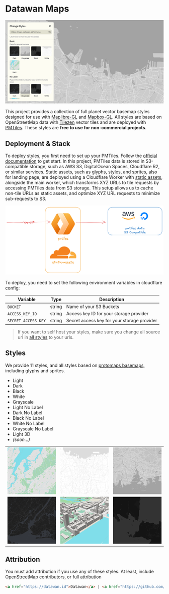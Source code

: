 # Datawan Maps

![Datawan Maps](./public/og.png)

This project provides a collection of full planet vector basemap styles designed for use with [Maplibre-GL](https://maplibre.org/) and [Mapbox-GL](https://docs.mapbox.com/mapbox-gl-js/guides/). All styles are based on OpenStreetMap data with [Tilezen](https://tilezen.readthedocs.io/en/latest/layers/) vector tiles and are deployed with [PMTiles](https://github.com/protomaps/PMTiles). These styles are **free to use for non-commercial projects**.

## Deployment & Stack

To deploy styles, you first need to set up your PMTiles. Follow the [official documentation](https://docs.protomaps.com/guide/getting-started) to get start. In this project, PMTiles data is stored in S3-compatible storage, such as AWS S3, DigitalOcean Spaces, Cloudflare R2, or similar services. Static assets, such as glyphs, styles, and sprites, also for landing page, are deployed using a Cloudflare Worker with [static assets](https://developers.cloudflare.com/workers/static-assets/routing/), alongside the main worker, which transforms XYZ URLs to tile requests by accessing PMTiles data from S3 storage. This setup allows us to cache non-tile URLs as static assets, and optimize XYZ URL requests to minimize sub-requests to S3.

![alt text](./docs/stack.png)

To deploy, you need to set the following environment variables in cloudflare config:

| Variable            | Type   | Description                                 |
| ------------------- | ------ | ------------------------------------------- |
| `BUCKET`            | string | Name of your S3 Buckets                     |
| `ACCESS_KEY_ID`     | string | Access key ID for your storage provider     |
| `SECRET_ACCESS_KEY` | string | Secret access key for your storage provider |

> If you want to self host your styles, make sure you change all source url in [all styles](./maps/styles/) to your urls.

## Styles

We provide 11 styles, and all styles based on [protomaps basemaps](https://github.com/protomaps/basemaps), including glyphs and sprites.

- Light
- Dark
- Black
- White
- Grayscale
- Light No Label
- Dark No Label
- Black No Label
- White No Label
- Grayscale No Label
- Light 3D
- _(soon...)_

|                                        |                                        |                                                |
| -------------------------------------- | -------------------------------------- | ---------------------------------------------- |
| ![Light Style](./src/assets/light.png) | ![White Style](./src/assets/white.png) | ![Grayscale Style](./src/assets/grayscale.png) |
| ![Dark Style](./src/assets/dark.png)   | ![Light 3D](./src/assets/light-3d.png) | ![Black Style](./src/assets/black.png)         |

## Attribution

You must add attribution if you use any of these styles. At least, include OpenStreetMap contributors, or full attribution

```html
<a href="https://datawan.id">Datawan</a> | <a href="https://github.com/protomaps/basemaps">Protomaps</a> © <a href="https://openstreetmap.org">OpenStreetMap</a>
```
